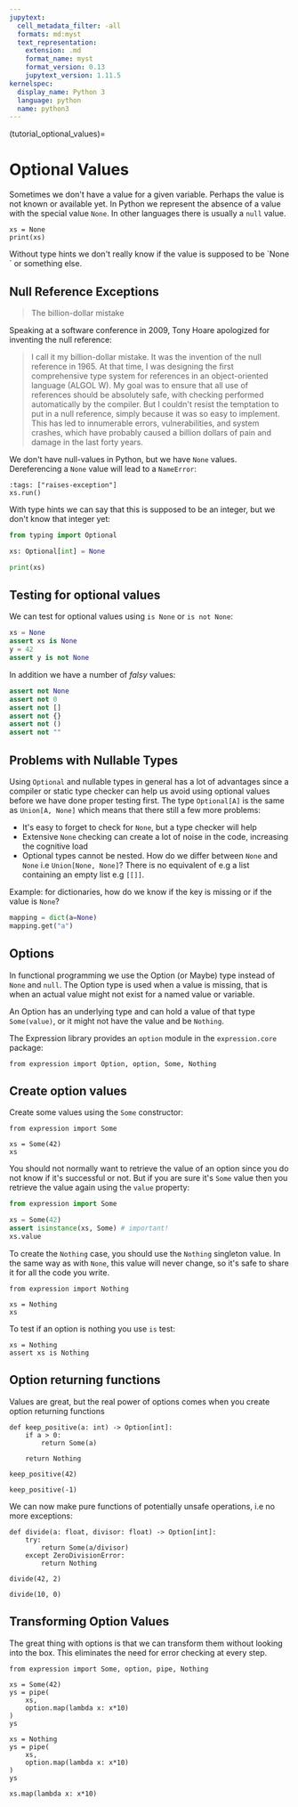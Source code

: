 ```yaml
---
jupytext:
  cell_metadata_filter: -all
  formats: md:myst
  text_representation:
    extension: .md
    format_name: myst
    format_version: 0.13
    jupytext_version: 1.11.5
kernelspec:
  display_name: Python 3
  language: python
  name: python3
---
```

(tutorial_optional_values)=

# Optional Values

Sometimes we don't have a value for a given variable. Perhaps the value is not known or
available yet. In Python we represent the absence of a value with the special value
`None`. In other languages there is usually a `null` value.

```{code-cell} python
xs = None
print(xs)
```

Without type hints we don't really know if the value is supposed to be `None´ or
something else.


## Null Reference Exceptions

> The billion-dollar mistake

Speaking at a software conference in 2009, Tony Hoare apologized for inventing the null
reference:

> I call it my billion-dollar mistake. It was the invention of the null reference in
> 1965. At that time, I was designing the first comprehensive type system for references
> in an object-oriented language (ALGOL W). My goal was to ensure that all use of
> references should be absolutely safe, with checking performed automatically by the
> compiler. But I couldn't resist the temptation to put in a null reference, simply
> because it was so easy to implement. This has led to innumerable errors,
> vulnerabilities, and system crashes, which have probably caused a billion dollars of
> pain and damage in the last forty years.

We don't have null-values in Python, but we have `None` values. Dereferencing a `None`
value will lead to a `NameError`:

```{code-cell} python
:tags: ["raises-exception"]
xs.run()
```

 With type hints we can say that this is supposed to be an integer, but we don't know
 that integer yet:

```python
from typing import Optional

xs: Optional[int] = None

print(xs)
```

## Testing for optional values

We can test for optional values using `is None` or `is not None`:

```python
xs = None
assert xs is None
y = 42
assert y is not None
```

In addition we have a number of *falsy* values:

```python
assert not None
assert not 0
assert not []
assert not {}
assert not ()
assert not ""
```

## Problems with Nullable Types

Using `Optional` and nullable types in general has a lot of advantages since a compiler
or static type checker can help us avoid using optional values before we have done
proper testing first. The type `Optional[A]` is the same as `Union[A, None]` which means
that there still a few more problems:

* It's easy to forget to check for `None`, but a type checker will help
* Extensive `None` checking can create a lot of noise in the code, increasing the
  cognitive load
* Optional types cannot be nested. How do we  differ between `None` and `None` i.e
  `Union[None, None]`? There is no equivalent of e.g a list containing an empty list e.g
  `[[]]`.

Example: for dictionaries, how do we know if the key is missing or if the value is
`None`?

```python
mapping = dict(a=None)
mapping.get("a")
```

## Options

In functional programming we use the Option (or Maybe) type instead of `None` and
`null`. The Option type is used when a value is missing, that is when an actual value
might not exist for a named value or variable.

An Option has an underlying type and can hold a value of that type `Some(value)`, or it
might not have the value and be `Nothing`.


The Expression library provides an `option` module in the `expression.core` package:

```{code-cell} python
from expression import Option, option, Some, Nothing
```

## Create option values

Create some values using the `Some` constructor:

```{code-cell} python
from expression import Some

xs = Some(42)
xs
```

You should not normally want to retrieve the value of an option since you do not know if
it's successful or not. But if you are sure it's `Some` value then you retrieve the
value again using the `value` property:

```python
from expression import Some

xs = Some(42)
assert isinstance(xs, Some) # important!
xs.value
```

To create the `Nothing` case, you should use the `Nothing` singleton value. In the same
way as with `None`, this value will never change, so it's safe to share it for all the
code you write.

```{code-cell} python
from expression import Nothing

xs = Nothing
xs
```

To test if an option is nothing you use `is` test:

```{code-cell} python
xs = Nothing
assert xs is Nothing
```

## Option returning functions

Values are great, but the real power of options comes when you create option returning
functions

```{code-cell} python
def keep_positive(a: int) -> Option[int]:
    if a > 0:
        return Some(a)

    return Nothing
```

```{code-cell} python
keep_positive(42)
```

```{code-cell} python
keep_positive(-1)
```

We can now make pure functions of potentially unsafe operations, i.e no more exceptions:

```{code-cell} python
def divide(a: float, divisor: float) -> Option[int]:
    try:
        return Some(a/divisor)
    except ZeroDivisionError:
        return Nothing
```

```{code-cell} python
divide(42, 2)
```

```{code-cell} python
divide(10, 0)
```

## Transforming Option Values

The great thing with options is that we can transform them without looking into the box.
This eliminates the need for error checking at every step.

```{code-cell} python
from expression import Some, option, pipe, Nothing

xs = Some(42)
ys = pipe(
    xs,
    option.map(lambda x: x*10)
)
ys
```

```{code-cell} python
xs = Nothing
ys = pipe(
    xs,
    option.map(lambda x: x*10)
)
ys
```

```{code-cell} python
xs.map(lambda x: x*10)
```

